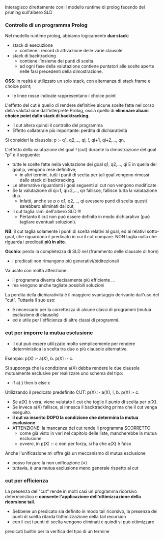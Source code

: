 Interagisco direttamente con il modello runtime di prolog facendo del pruning sull'albero SLD

### Controllo di un programma Prolog
Nel modello runtime prolog, abbiamo logicamente **due stack**:
- stack di esecuzione
    - contiene i record di attivazione delle varie clausole 
- stack di backtracking
    - contiene l’insieme dei punti di scelta.
    - ad ogni fase della valutazione contiene puntatori alle scelte aperte nelle fasi precedenti della dimostrazione.

**OSS**: in realtà è utilizzato un solo stack, con alternanza di stack frame e choice point;
- le linee rosse indicate rappresentano i choice point


L'effetto del cut è quello di rendere definitive alcune scelte fatte nel corso della valutazione dall'interprete Prolog, ossia quello di **eliminare alcuni choice point dallo stack di backtracking.**
- Il cut altera quindi il controllo del programma
- Effetto collaterale più importante: perdita di dichiaratività


Si consideri la clausola:
    p :- q1, q2,…, qi, !, qi+1, qi+2,…, qn.

L'effetto della valutazione del goal ! (cut) durante la dimostrazione del goal "p" è il seguente:
- tutte le scelte fatte nella valutazione dei goal q1, q2,..., qi E in quella del goal p, vengono rese definitive;
    - in altri termini, tutti i punti di scelta per tali goal vengono rimossi dallo stack di backtracking.
- Le alternative riguardanti i goal seguenti al cut non vengono modificate
- Se la valutazione di qi+1, qi+2,..., qn fallisce, fallisce tutta la valutazione di p. 
    - Infatti, anche se p o q1, q2,..., qi avessero punti di scelta questi sarebbero eliminati dal cut;
- Il cut taglia rami dell'albero SLD !!!
    - Pertanto il cut non può essere definito in modo dichiarativo (può tagliare eventuali soluzioni).

**NB**: il cut taglia solamente i punti di scelta relativi al goal, ed ai relativi sotto-goal, che riguardano il predicato in cui il cut compare. NON taglia nulla che riguarda i predicati **più in alto**.

**Occhio**: perdo la completezza di SLD nel (frammento delle clausole di horn)
- i predicati non rimangono più generativi/bidirezionali

Va usato con molta attenzione:
- il programma diventa decisamente più efficiente ...
- ma vengono anche tagliate possibili soluzioni

La perdita della dichiaratività è il maggiore svantaggio derivante dall'uso del "cut". Tuttavia il suo uso:
- è necessario per la correttezza di alcune classi di programmi (mutua esclusione di clausole)
- ed è utile per l'efficienza di altre classi di programmi.




### cut per imporre la mutua esclusione
- Il cut può essere utilizzato molto semplicemente per rendere deterministica la scelta tra due o più clausole alternative.

Esempio:
    p(X) :- a(X), b.
    p(X) :- c.

Si supponga che la condizione a(X) debba rendere le due clausole mutuamente esclusive per realizzare uno schema del tipo:
- if a(.) then b else c

Utilizzando il predicato predefinito CUT:
    p(X) :- a(X), !, b.
    p(X) :- c.

- Se a(X) è vera, viene valutato il cut che toglie il punto di scelta per p(X).
- Se invece a(X) fallisce, si innesca il backtracking prima che il cut venga eseguito.
- **il cut va inserito DOPO la condizione che determina la mutua esclusione**
- ATTENZIONE: la mancanza del cut rende il programma SCORRETTO
    - come già visto in vari nel capitolo delle liste, mancherebbe la mutua esclusione
    - ovvero, in p(X) :- c non per forza, si ha che a(X) è falso




Anche l'unificazione mi offre già un meccanismo di mutua esclusione
- posso forzare la non unificazione (\=)
- tuttavia, è una mutua esclusione meno generale rispetto al cut




### cut per efficienza
La presenza del "cut" rende in molti casi un programma ricorsivo deterministico e **consente l'applicazione dell'ottimizzazione della ricorsione tail**.
- Sebbene un predicato sia definito in modo tail ricorsivo, la presenza dei punti di scelta ritarda l’ottimizzazione della tail recursion
- con il cut i punti di scelta vengono eliminati e quindi si può ottimizzare



predicati builtin per la verifica del tipo di un termine


